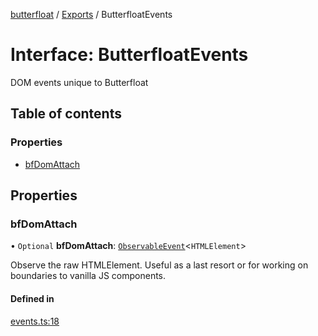 [butterfloat](../README.md) / [Exports](../modules.md) / ButterfloatEvents

# Interface: ButterfloatEvents

DOM events unique to Butterfloat

## Table of contents

### Properties

- [bfDomAttach](ButterfloatEvents.md#bfdomattach)

## Properties

### bfDomAttach

• `Optional` **bfDomAttach**: [`ObservableEvent`](../modules.md#observableevent)\<`HTMLElement`\>

Observe the raw HTMLElement. Useful as a last resort or for working on
boundaries to vanilla JS components.

#### Defined in

[events.ts:18](https://github.com/WorldMaker/butterfloat/blob/51a08e2/events.ts#L18)
